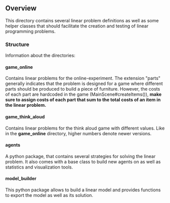 ## Overview

This directory contains several linear problem definitions as well as some helper classes that should facilitate the creation and testing of linear programming problems.

### Structure

Information about the directories:



#### game_online

Contains linear problems for the online-experiment. The extension "parts" generally indicates that the problem is designed for a game where different parts should be produced to build a piece of furniture. However, the costs of each part are hardcoded in the game (MainScene#createItems()), **make sure to assign costs of each part that sum to the total costs of an item in the linear problem.**



#### game_think_aloud

Contains linear problems for the think aloud game with different values. Like in the **game_online** directory, higher numbers denote newer versions.



#### agents

A python package, that contains several strategies for solving the linear problem. It also comes with a base class to build new agents on as well as statistics and visualization tools.

#### model_builder

This python package allows to build a linear model and provides functions to export the model as well as its solution.


